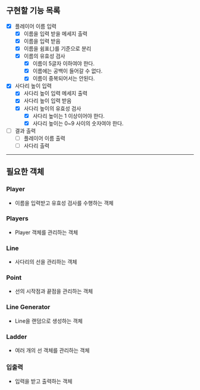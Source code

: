 ## 구현할 기능 목록

- [x] 플레이어 이름 입력
  - [x] 이름을 입력 받을 메세지 출력
  - [x] 이름을 입력 받음
  - [x] 이름을 쉼표(,)를 기준으로 분리
  - [x] 이름의 유효성 검사
    - [x] 이름이 5글자 이하여야 한다.
    - [x] 이름에는 공백이 들어갈 수 없다.
    - [x] 이름이 중복되어서는 안된다.

- [x] 사다리 높이 입력
  - [x] 사다리 높이 입력 메세지 출력
  - [x] 사다리 높이 입력 받음
  - [x] 사다리 높이의 유효성 검사
    - [x] 사다리 높이는 1 이상이어야 한다.
    - [x] 사다리 높이는 0~9 사이의 숫자여야 한다.

- [ ] 결과 출력
  - [ ] 플레이어 이름 출력 
  - [ ] 사다리 출력

--- 

## 필요한 객체

### Player
- 이름을 입력받고 유효성 검사를 수행하는 객체

### Players
- Player 객체를 관리하는 객체

### Line
  - 사다리의 선을 관리하는 객체

### Point
- 선의 시작점과 끝점을 관리하는 객체 

### Line Generator
- Line을 랜덤으로 생성하는 객체

### Ladder
- 여러 개의 선 객체를 관리하는 객체

### 입출력
- 입력을 받고 출력하는 객체
